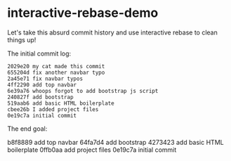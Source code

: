 # interactive-rebase-demo

Let's take this absurd commit history and use interactive rebase to clean things up!  

The initial commit log:

```
2029e20 my cat made this commit
655204d fix another navbar typo
2a45e71 fix navbar typos
4ff2290 add top navbar
6e39a76 whoops forgot to add bootstrap js script
240827f add bootstrap
519aab6 add basic HTML boilerplate
cbee26b I added project files
0e19c7a initial commit
```
The end goal:


b8f8889 add top navbar
64fa7d4 add bootstrap
4273423 add basic HTML boilerplate
0ffb0aa add project files
0e19c7a initial commit

